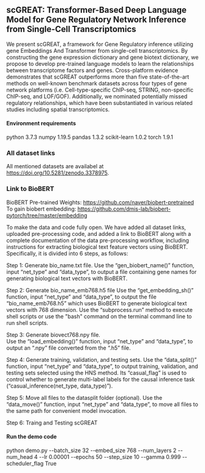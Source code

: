 
## scGREAT: Transformer-Based Deep Language Model for Gene Regulatory Network Inference from Single-Cell Transcriptomics

We present scGREAT, a framework for Gene Regulatory inference utilizing gene Embeddings And Transformer from single-cell transcriptomics. By constructing the gene expression dictionary and gene biotext dictionary, we propose to develop pre-trained language models to learn the relationships between transcriptome factors and genes. Cross-platform evidence demonstrates that scGREAT outperforms more than five state-of-the-art methods on well-known benchmark datasets across four types of gene network platforms (i.e. Cell-type-specific ChIP-seq, STRING, non-specific ChIP-seq, and LOF/GOF). Additionally, we nominated potentially missed regulatory relationships, which have been substantiated in various related studies including spatial transcriptomics.


#### Environment requirements
python 3.7.3
numpy  1.19.5
pandas 1.3.2
scikit-learn 1.0.2 
torch  1.9.1   


### All dataset links
All mentioned datasets are availabel at https://doi.org/10.5281/zenodo.3378975.


### Link to BioBERT
BioBERT Pre-trained Weights:
https://github.com/naver/biobert-pretrained 
To gain biobert embedding:
https://github.com/dmis-lab/biobert-pytorch/tree/master/embedding 


To make the data and code fully open. We have added all dataset links, uploaded pre-processing code, and added a link to BioBERT along with a complete documentation of the data pre-processing workflow, including instructions for extracting biological text feature vectors using BioBERT. Specifically, it is divided into 6 steps, as follows:

Step 1: Generate bio_name.txt file.
Use the “gen_biobert_name()” function, input “net_type” and “data_type”, to output a file containing gene names for generating biological text vectors with BioBERT.

Step 2: Generate bio_name_emb768.h5 file
Use the “get_embedding_sh()” function, input “net_type” and “data_type”, to output the file “bio_name_emb768.h5” which uses BioBERT to generate biological text vectors with 768 dimension. Use the “subprocess.run” method to execute shell scripts or use the "bash" command on the terminal command line to run shell scripts.

Step 3: Generate biovect768.npy file.	
Use the “load_embedding()” function, input “net_type” and “data_type”, to output an “.npy” file converted from the “.h5” file.

Step 4: Generate training, validation, and testing sets.
Use the “data_split()” function, input “net_type” and “data_type”, to output training, validation, and testing sets selected using the HNS method. Its “casual_flag” is used to control whether to generate multi-label labels for the causal inference task (“casual_inference(net_type, data_type)”).  

Step 5: Move all files to the datasplit folder (optional).
Use the “data_move()” function, input “net_type” and “data_type”, to move all files to the same path for convenient model invocation.

Step 6: Traing and Testing scGREAT 
#### Run the demo code
python demo.py --batch_size 32 --embed_size 768 --num_layers 2 --num_head 4 --lr 0.00001 --epochs 50 --step_size 10 --gamma 0.999 --scheduler_flag True

